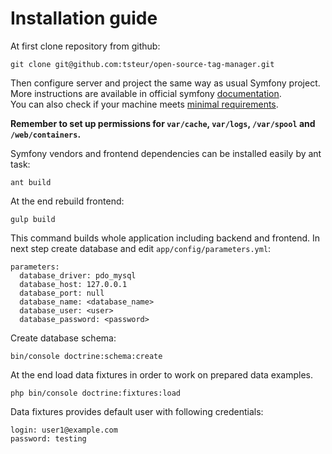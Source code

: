 # Installation guide

At first clone repository from github:
```
git clone git@github.com:tsteur/open-source-tag-manager.git
```

Then configure server and project the same way as usual Symfony project.
More instructions are available in official symfony [documentation](http://symfony.com/doc/current/book/installation.html).  
You can also check if your machine meets [minimal requirements](https://7tag.org/docs/software-requirements/).

**Remember to set up permissions for `var/cache`, `var/logs`, `/var/spool` and `/web/containers`.**

Symfony vendors and frontend dependencies can be installed easily by ant task:
```
ant build
```

At the end rebuild frontend:
```
gulp build
```

This command builds whole application including backend and frontend.
In next step create database and edit `app/config/parameters.yml`:
```
parameters:
  database_driver: pdo_mysql
  database_host: 127.0.0.1
  database_port: null
  database_name: <database_name>
  database_user: <user>
  database_password: <password>
```

Create database schema:
```
bin/console doctrine:schema:create
```

At the end load data fixtures in order to work on prepared data examples.
```
php bin/console doctrine:fixtures:load
```

Data fixtures provides default user with following credentials:
```
login: user1@example.com
password: testing
```
